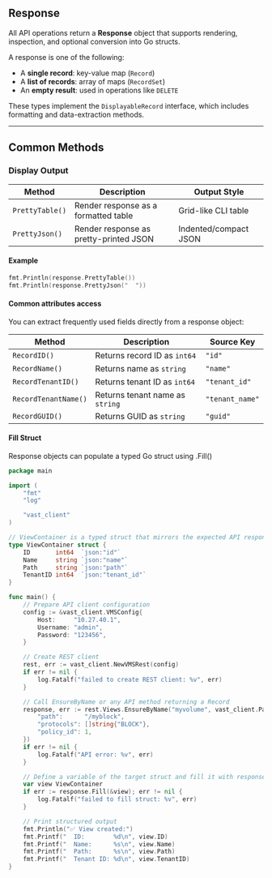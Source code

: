 ## Response

All API operations return a **Response** object that supports rendering, inspection, and optional conversion into Go structs.

A response is one of the following:

- A **single record**: key-value map (`Record`)
- A **list of records**: array of maps (`RecordSet`)
- An **empty result**: used in operations like `DELETE`

These types implement the `DisplayableRecord` interface, which includes formatting and data-extraction methods.

---

## Common Methods

### Display Output

| Method           | Description                              | Output Style           |
|------------------|------------------------------------------|------------------------|
| `PrettyTable()`  | Render response as a formatted table     | Grid-like CLI table    |
| `PrettyJson()`   | Render response as pretty-printed JSON   | Indented/compact JSON  |

#### Example

```go
fmt.Println(response.PrettyTable())
fmt.Println(response.PrettyJson("  "))
```

#### Common attributes access

You can extract frequently used fields directly from a response object:

| Method               | Description                     | Source Key      |
| -------------------- | ------------------------------- | --------------- |
| `RecordID()`         | Returns record ID as `int64`    | `"id"`          |
| `RecordName()`       | Returns name as `string`        | `"name"`        |
| `RecordTenantID()`   | Returns tenant ID as `int64`    | `"tenant_id"`   |
| `RecordTenantName()` | Returns tenant name as `string` | `"tenant_name"` |
| `RecordGUID()`       | Returns GUID as `string`        | `"guid"`        |



#### Fill Struct

Response objects can populate a typed Go struct using .Fill()

```go
package main

import (
	"fmt"
	"log"

	"vast_client"
)

// ViewContainer is a typed struct that mirrors the expected API response.
type ViewContainer struct {
	ID       int64  `json:"id"`
	Name     string `json:"name"`
	Path     string `json:"path"`
	TenantID int64  `json:"tenant_id"`
}

func main() {
	// Prepare API client configuration
	config := &vast_client.VMSConfig{
		Host:     "10.27.40.1",
		Username: "admin",
		Password: "123456",
	}

	// Create REST client
	rest, err := vast_client.NewVMSRest(config)
	if err != nil {
		log.Fatalf("failed to create REST client: %v", err)
	}

	// Call EnsureByName or any API method returning a Record
	response, err := rest.Views.EnsureByName("myvolume", vast_client.Params{
		"path":      "/myblock",
		"protocols": []string{"BLOCK"},
		"policy_id": 1,
	})
	if err != nil {
		log.Fatalf("API error: %v", err)
	}

	// Define a variable of the target struct and fill it with response data
	var view ViewContainer
	if err := response.Fill(&view); err != nil {
		log.Fatalf("failed to fill struct: %v", err)
	}

	// Print structured output
	fmt.Println("✅ View created:")
	fmt.Printf("  ID:        %d\n", view.ID)
	fmt.Printf("  Name:      %s\n", view.Name)
	fmt.Printf("  Path:      %s\n", view.Path)
	fmt.Printf("  Tenant ID: %d\n", view.TenantID)
}
```

